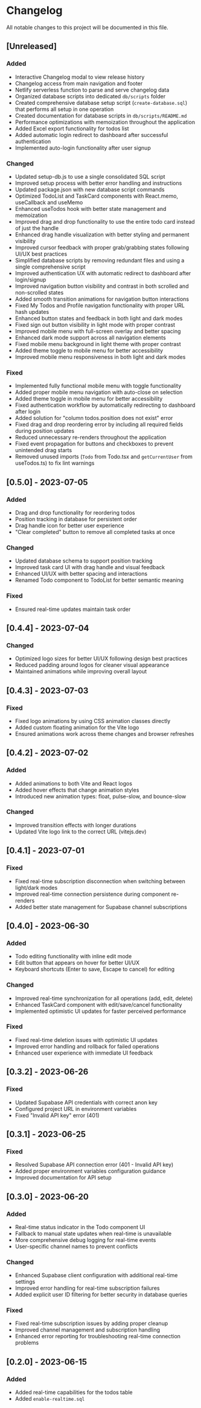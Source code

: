 # Changelog

All notable changes to this project will be documented in this file.

## [Unreleased]

### Added
- Interactive Changelog modal to view release history
- Changelog access from main navigation and footer
- Netlify serverless function to parse and serve changelog data
- Organized database scripts into dedicated `db/scripts` folder
- Created comprehensive database setup script (`create-database.sql`) that performs all setup in one operation
- Created documentation for database scripts in `db/scripts/README.md`
- Performance optimizations with memoization throughout the application
- Added Excel export functionality for todos list
- Added automatic login redirect to dashboard after successful authentication
- Implemented auto-login functionality after user signup

### Changed
- Updated setup-db.js to use a single consolidated SQL script
- Improved setup process with better error handling and instructions
- Updated package.json with new database script commands
- Optimized TodoList and TaskCard components with React.memo, useCallback and useMemo
- Enhanced useTodos hook with better state management and memoization
- Improved drag and drop functionality to use the entire todo card instead of just the handle
- Enhanced drag handle visualization with better styling and permanent visibility
- Improved cursor feedback with proper grab/grabbing states following UI/UX best practices
- Simplified database scripts by removing redundant files and using a single comprehensive script
- Improved authentication UX with automatic redirect to dashboard after login/signup
- Improved navigation button visibility and contrast in both scrolled and non-scrolled states
- Added smooth transition animations for navigation button interactions
- Fixed My Todos and Profile navigation functionality with proper URL hash updates
- Enhanced button states and feedback in both light and dark modes
- Fixed sign out button visibility in light mode with proper contrast
- Improved mobile menu with full-screen overlay and better spacing
- Enhanced dark mode support across all navigation elements
- Fixed mobile menu background in light theme with proper contrast
- Added theme toggle to mobile menu for better accessibility
- Improved mobile menu responsiveness in both light and dark modes

### Fixed
- Implemented fully functional mobile menu with toggle functionality
- Added proper mobile menu navigation with auto-close on selection
- Added theme toggle in mobile menu for better accessibility
- Fixed authentication workflow by automatically redirecting to dashboard after login
- Added solution for "column todos.position does not exist" error
- Fixed drag and drop reordering error by including all required fields during position updates
- Reduced unnecessary re-renders throughout the application
- Fixed event propagation for buttons and checkboxes to prevent unintended drag starts
- Removed unused imports (`Todo` from Todo.tsx and `getCurrentUser` from useTodos.ts) to fix lint warnings

## [0.5.0] - 2023-07-05

### Added
- Drag and drop functionality for reordering todos
- Position tracking in database for persistent order
- Drag handle icon for better user experience
- "Clear completed" button to remove all completed tasks at once

### Changed
- Updated database schema to support position tracking
- Improved task card UI with drag handle and visual feedback
- Enhanced UI/UX with better spacing and interactions
- Renamed Todo component to TodoList for better semantic meaning

### Fixed
- Ensured real-time updates maintain task order

## [0.4.4] - 2023-07-04

### Changed
- Optimized logo sizes for better UI/UX following design best practices
- Reduced padding around logos for cleaner visual appearance
- Maintained animations while improving overall layout

## [0.4.3] - 2023-07-03

### Fixed
- Fixed logo animations by using CSS animation classes directly
- Added custom floating animation for the Vite logo
- Ensured animations work across theme changes and browser refreshes

## [0.4.2] - 2023-07-02

### Added
- Added animations to both Vite and React logos
- Added hover effects that change animation styles
- Introduced new animation types: float, pulse-slow, and bounce-slow

### Changed
- Improved transition effects with longer durations
- Updated Vite logo link to the correct URL (vitejs.dev)

## [0.4.1] - 2023-07-01

### Fixed
- Fixed real-time subscription disconnection when switching between light/dark modes
- Improved real-time connection persistence during component re-renders
- Added better state management for Supabase channel subscriptions

## [0.4.0] - 2023-06-30

### Added
- Todo editing functionality with inline edit mode
- Edit button that appears on hover for better UI/UX
- Keyboard shortcuts (Enter to save, Escape to cancel) for editing

### Changed
- Improved real-time synchronization for all operations (add, edit, delete)
- Enhanced TaskCard component with edit/save/cancel functionality
- Implemented optimistic UI updates for faster perceived performance

### Fixed
- Fixed real-time deletion issues with optimistic UI updates
- Improved error handling and rollback for failed operations
- Enhanced user experience with immediate UI feedback

## [0.3.2] - 2023-06-26

### Fixed
- Updated Supabase API credentials with correct anon key
- Configured project URL in environment variables
- Fixed "Invalid API key" error (401)

## [0.3.1] - 2023-06-25

### Fixed
- Resolved Supabase API connection error (401 - Invalid API key)
- Added proper environment variables configuration guidance
- Improved documentation for API setup

## [0.3.0] - 2023-06-20

### Added
- Real-time status indicator in the Todo component UI
- Fallback to manual state updates when real-time is unavailable
- More comprehensive debug logging for real-time events
- User-specific channel names to prevent conflicts

### Changed
- Enhanced Supabase client configuration with additional real-time settings
- Improved error handling for real-time subscription failures
- Added explicit user ID filtering for better security in database queries

### Fixed
- Fixed real-time subscription issues by adding proper cleanup
- Improved channel management and subscription handling
- Enhanced error reporting for troubleshooting real-time connection problems

## [0.2.0] - 2023-06-15

### Added
- Added real-time capabilities for the todos table
- Added `enable-realtime.sql`